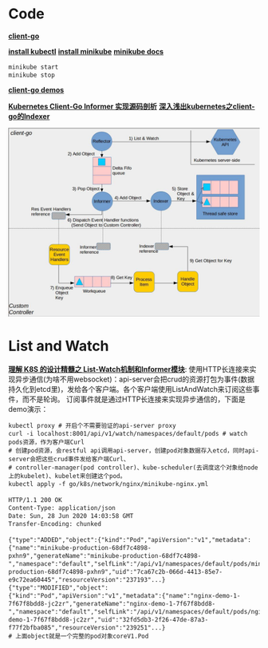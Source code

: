 
# Code
**[client-go](https://github.com/kubernetes/client-go)**



**[install kubectl](https://kubernetes.io/docs/tasks/tools/install-kubectl/)**
**[install minikube](https://kubernetes.io/docs/tasks/tools/install-minikube/)**
**[minikube docs](https://minikube.sigs.k8s.io/)**

```shell script
minikube start
minikube stop
```

**[client-go demos](https://github.com/kubernetes/client-go/blob/master/examples/README.md)**


**[Kubernetes Client-Go Informer 实现源码剖析](https://xigang.github.io/2019/09/21/client-go/)**
**[深入浅出kubernetes之client-go的Indexer](https://blog.csdn.net/weixin_42663840/article/details/81530606)**


![client-go-architecture](./imgs/client-go-architecture.jpg)


# List and Watch
**[理解 K8S 的设计精髓之 List-Watch机制和Informer模块](https://zhuanlan.zhihu.com/p/59660536)**:
使用HTTP长连接来实现异步通信(为啥不用websocket)：api-server会把crud的资源打包为事件(数据持久化到etcd里)，发给各个客户端。各个客户端使用ListAndWatch来订阅这些事件，而不是轮询。
订阅事件就是通过HTTP长连接来实现异步通信的，下面是demo演示：
```shell script
kubectl proxy # 开启个不需要验证的api-server proxy
curl -i localhost:8001/api/v1/watch/namespaces/default/pods # watch pods资源，作为客户端Curl
# 创建pod资源，会restful api调用api-server，创建pod对象数据存入etcd，同时api-server会把这些crud事件发给客户端Curl、
# controller-manager(pod controller)、kube-scheduler(去调度这个对象给node上的kubelet)、kubelet来创建这个pod。
kubectl apply -f go/k8s/network/nginx/minikube-nginx.yml

HTTP/1.1 200 OK
Content-Type: application/json
Date: Sun, 28 Jun 2020 14:03:58 GMT
Transfer-Encoding: chunked

{"type":"ADDED","object":{"kind":"Pod","apiVersion":"v1","metadata":{"name":"minikube-production-68df7c4898-pxhn9","generateName":"minikube-production-68df7c4898-","namespace":"default","selfLink":"/api/v1/namespaces/default/pods/minikube-production-68df7c4898-pxhn9","uid":"7ca67c2b-066d-4413-85e7-e9c72ea60445","resourceVersion":"237193"...}
{"type":"MODIFIED","object":{"kind":"Pod","apiVersion":"v1","metadata":{"name":"nginx-demo-1-7f67f8bdd8-jc2zr","generateName":"nginx-demo-1-7f67f8bdd8-","namespace":"default","selfLink":"/api/v1/namespaces/default/pods/nginx-demo-1-7f67f8bdd8-jc2zr","uid":"32fd5db3-2f26-47de-87a3-f77f2bfba085","resourceVersion":"239251"...}
# 上面object就是一个完整的pod对象coreV1.Pod
```
